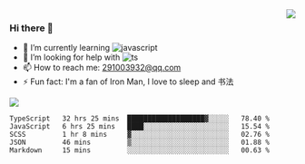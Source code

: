 <img align='right' src='https://github-readme-stats.vercel.app/api?username=niaogege&show_icons=true&theme=radical'/>

### Hi there 👋

- 🌱 I’m currently learning ![javascript](https://img.shields.io/badge/javacript-learn-orange)
- 🤔 I’m looking for help with ![ts](https://img.shields.io/badge/ts-learn-yellow)
- 📫 How to reach me: 291003932@qq.com
- ⚡ Fun fact:  I'm a fan of Iron Man, I love to sleep and 书法

![](https://github-readme-stats.vercel.app/api/top-langs/?username=niaogege&layout=compact)

<!--START_SECTION:waka-->
```text
TypeScript   32 hrs 25 mins  ███████████████████▓░░░░░   78.40 % 
JavaScript   6 hrs 25 mins   ████░░░░░░░░░░░░░░░░░░░░░   15.54 % 
SCSS         1 hr 8 mins     ▓░░░░░░░░░░░░░░░░░░░░░░░░   02.76 % 
JSON         46 mins         ▒░░░░░░░░░░░░░░░░░░░░░░░░   01.88 % 
Markdown     15 mins         ░░░░░░░░░░░░░░░░░░░░░░░░░   00.63 % 
```
<!--END_SECTION:waka-->
